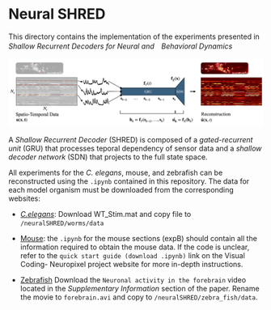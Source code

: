# Neural SHRED

This directory contains the implementation of the experiments presented in *Shallow Recurrent Decoders for Neural and　Behavioral Dynamics*

![Diagram of SHRED architecture](shred_diagram.png)

A *Shallow Recurrent Decoder* (SHRED) is composed of a *gated-recurrent unit* (GRU) that processes teporal dependency of sensor data and a *shallow decoder network* (SDN) that projects to the full state space. 

All experiments for the *C. elegans*, mouse, and zebrafish can be reconstructed using the `.ipynb` contained in this repository. The data for each model organism must be downloaded from the corresponding websites: 

- [*C.elegans*](https://osf.io/2395t/): Download WT_Stim.mat and copy file to `/neuralSHRED/worms/data`

- [Mouse](https://allensdk.readthedocs.io/en/latest/visual_coding_neuropixels.html): the `.ipynb` for the mouse sections (expB) should contain all the information required to obtain the mouse data. If the code is unclear, refer to the `quick start guide (download .ipynb)` link on the Visual Coding- Neuropixel project website for more in-depth instructions. 

- [Zebrafish](https://www.nature.com/articles/nmeth.2434) Download the `Neuronal activity in the forebrain` video located in the *Supplementary Information* section of the paper. Rename the movie to `forebrain.avi` and copy to `/neuralSHRED/zebra_fish/data`.

